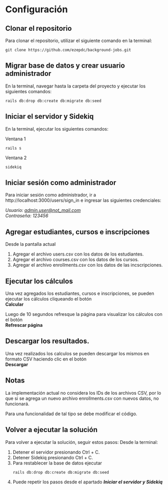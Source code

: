 # Configuración

## Clonar el repositorio
Para clonar el repositorio, utilizar el siguiente comando en la terminal:

```
git clone https://github.com/ezepdc/background-jobs.git
```

## Migrar base de datos y crear usuario administrador
En la terminal, navegar hasta la carpeta del proyecto y ejecutar los siguientes comandos:

```
rails db:drop db:create db:migrate db:seed
```

## Iniciar el servidor y Sidekiq
En la terminal, ejecutar los siguientes comandos:

Ventana 1
```
rails s
```

Ventana 2
```
sidekiq
```

## Iniciar sesión como administrador
Para iniciar sesión como administrador, ir a http://localhost:3000/users/sign_in e ingresar las siguientes credenciales:

*Usuario: admin.user@not_mail.com* <br />
*Contraseña: 123456*

## Agregar estudiantes, cursos e inscripciones
Desde la pantalla actual

1. Agregar el archivo users.csv con los datos de los estudiantes.
2. Agregar el archivo courses.csv con los datos de los cursos.
3. Agregar el archivo enrollments.csv con los datos de las incscripciones.

## Ejecutar los cálculos
Una vez agregados los estudiantes, cursos e inscripciones, se pueden ejecutar los cálculos cliqueando el botón <br />
**Calcular**

Luego de 10 segundos refresque la página para visualizar los cálculos con el botón <br />
**Refrescar página**

## Descargar los resultados.
Una vez realizados los calculos se pueden descargar los mismos en formato CSV haciendo clic en el botón <br />
**Descargar**

## Notas
La implementación actual no considera los IDs de los archivos CSV, por lo que si se agrega un nuevo archivo enrollments.csv con nuevos datos, no funcionará.

Para una funcionalidad de tal tipo se debe modificar el código.

## Volver a ejecutar la solución
Para volver a ejecutar la solución, seguir estos pasos:
Desde la terminal:

1. Detener el servidor presionando Ctrl + C.
2. Detener Sidekiq presionando Ctrl + C.
3. Para restablecer la base de datos ejecutar
    ```
    rails db:drop db:create db:migrate db:seed
    ```
4. Puede repetir los pasos desde el apartado ***Iniciar el servidor y Sidekiq***
